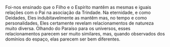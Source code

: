 ﻿Foi-nos ensinado que o Filho e o Espírito mantêm as mesmas e iguais relações com o Pai na asociação da Trindade. Na eternidade, e como Deidades, Eles indubitavelmente as mantêm mas, no tempo e como personalidades, Eles certamente revelam relacionamentos de natureza muito diversa. Olhando do Paraíso para os universos, esses relacionamentos parecem ser muito similares, mas, quando observados dos domínios do espaço, elas parecem ser bem diferentes.